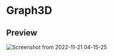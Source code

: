 # Graph3D

## Preview

![Screenshot from 2022-11-21 04-15-25](https://user-images.githubusercontent.com/36484821/202946554-3aa1946f-1714-462c-b314-64a9bff8188c.png)
